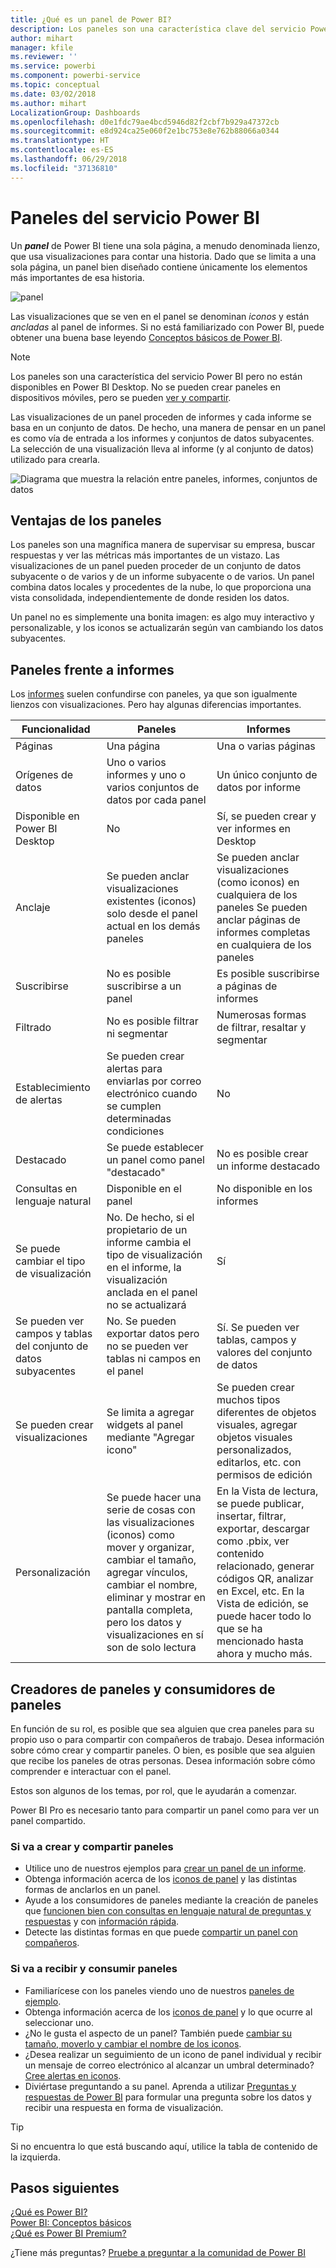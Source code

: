 ```yaml
---
title: ¿Qué es un panel de Power BI?
description: Los paneles son una característica clave del servicio Power BI.
author: mihart
manager: kfile
ms.reviewer: ''
ms.service: powerbi
ms.component: powerbi-service
ms.topic: conceptual
ms.date: 03/02/2018
ms.author: mihart
LocalizationGroup: Dashboards
ms.openlocfilehash: d0e1fdc79ae4bcd5946d82f2cbf7b929a47372cb
ms.sourcegitcommit: e8d924ca25e060f2e1bc753e8e762b88066a0344
ms.translationtype: HT
ms.contentlocale: es-ES
ms.lasthandoff: 06/29/2018
ms.locfileid: "37136810"
---
```

# <a name="dashboards-in-power-bi-service"></a>Paneles del servicio Power BI

Un ***panel*** de Power BI tiene una sola página, a menudo denominada lienzo, que usa visualizaciones para contar una historia. Dado que se limita a una sola página, un panel bien diseñado contiene únicamente los elementos más importantes de esa historia.

![panel](media/service-dashboards/power-bi-dashboard2.png)

Las visualizaciones que se ven en el panel se denominan *iconos* y están *ancladas* al panel de informes. Si no está familiarizado con Power BI, puede obtener una buena base leyendo [Conceptos básicos de Power BI](service-basic-concepts.md).

> [!NOTE]
> Los paneles son una característica del servicio Power BI pero no están disponibles en Power BI Desktop. No se pueden crear paneles en dispositivos móviles, pero se pueden [ver y compartir](mobile-apps-view-dashboard.md).
> 
> 

Las visualizaciones de un panel proceden de informes y cada informe se basa en un conjunto de datos. De hecho, una manera de pensar en un panel es como vía de entrada a los informes y conjuntos de datos subyacentes. La selección de una visualización lleva al informe (y al conjunto de datos) utilizado para crearla.

![Diagrama que muestra la relación entre paneles, informes, conjuntos de datos](media/service-dashboards/power-bi-diagram.png)

## <a name="advantages-of-dashboards"></a>Ventajas de los paneles
Los paneles son una magnífica manera de supervisar su empresa, buscar respuestas y ver las métricas más importantes de un vistazo. Las visualizaciones de un panel pueden proceder de un conjunto de datos subyacente o de varios y de un informe subyacente o de varios. Un panel combina datos locales y procedentes de la nube, lo que proporciona una vista consolidada, independientemente de donde residen los datos.

Un panel no es simplemente una bonita imagen: es algo muy interactivo y personalizable, y los iconos se actualizarán según van cambiando los datos subyacentes.

## <a name="dashboards-versus-reports"></a>Paneles frente a informes
Los [informes](service-reports.md) suelen confundirse con paneles, ya que son igualmente lienzos con visualizaciones. Pero hay algunas diferencias importantes.

| **Funcionalidad** | **Paneles** | **Informes** |
| --- | --- | --- |
| Páginas |Una página |Una o varias páginas |
| Orígenes de datos |Uno o varios informes y uno o varios conjuntos de datos por cada panel |Un único conjunto de datos por informe |
| Disponible en Power BI Desktop |No |Sí, se pueden crear y ver informes en Desktop |
| Anclaje |Se pueden anclar visualizaciones existentes (iconos) solo desde el panel actual en los demás paneles |Se pueden anclar visualizaciones (como iconos) en cualquiera de los paneles Se pueden anclar páginas de informes completas en cualquiera de los paneles |
| Suscribirse |No es posible suscribirse a un panel |Es posible suscribirse a páginas de informes |
| Filtrado |No es posible filtrar ni segmentar |Numerosas formas de filtrar, resaltar y segmentar |
| Establecimiento de alertas |Se pueden crear alertas para enviarlas por correo electrónico cuando se cumplen determinadas condiciones |No |
| Destacado |Se puede establecer un panel como panel "destacado" |No es posible crear un informe destacado |
| Consultas en lenguaje natural |Disponible en el panel |No disponible en los informes |
| Se puede cambiar el tipo de visualización |No. De hecho, si el propietario de un informe cambia el tipo de visualización en el informe, la visualización anclada en el panel no se actualizará |Sí |
| Se pueden ver campos y tablas del conjunto de datos subyacentes |No. Se pueden exportar datos pero no se pueden ver tablas ni campos en el panel |Sí. Se pueden ver tablas, campos y valores del conjunto de datos |
| Se pueden crear visualizaciones |Se limita a agregar widgets al panel mediante "Agregar icono" |Se pueden crear muchos tipos diferentes de objetos visuales, agregar objetos visuales personalizados, editarlos, etc. con permisos de edición |
| Personalización |Se puede hacer una serie de cosas con las visualizaciones (iconos) como mover y organizar, cambiar el tamaño, agregar vínculos, cambiar el nombre, eliminar y mostrar en pantalla completa, pero los datos y visualizaciones en sí son de solo lectura |En la Vista de lectura, se puede publicar, insertar, filtrar, exportar, descargar como .pbix, ver contenido relacionado, generar códigos QR, analizar en Excel, etc.  En la Vista de edición, se puede hacer todo lo que se ha mencionado hasta ahora y mucho más. |

## <a name="dashboard-creators-and-dashboard-consumers"></a>Creadores de paneles y consumidores de paneles
En función de su rol, es posible que sea alguien que crea paneles para su propio uso o para compartir con compañeros de trabajo. Desea información sobre cómo crear y compartir paneles. O bien, es posible que sea alguien que recibe los paneles de otras personas. Desea información sobre cómo comprender e interactuar con el panel.

Estos son algunos de los temas, por rol, que le ayudarán a comenzar.

Power BI Pro es necesario tanto para compartir un panel como para ver un panel compartido.

### <a name="if-you-will-be-creating-and-sharing-dashboards"></a>Si va a crear y compartir paneles
* Utilice uno de nuestros ejemplos para [crear un panel de un informe](service-dashboard-create.md).
* Obtenga información acerca de los [iconos de panel](service-dashboard-tiles.md) y las distintas formas de anclarlos en un panel.
* Ayude a los consumidores de paneles mediante la creación de paneles que [funcionen bien con consultas en lenguaje natural de preguntas y respuestas](service-prepare-data-for-q-and-a.md) y con [información rápida](service-insights-optimize.md).
* Detecte las distintas formas en que puede [compartir un panel con compañeros](service-how-to-collaborate-distribute-dashboards-reports.md).

### <a name="if-you-will-be-receiving-and-consuming-dashboards"></a>Si va a recibir y consumir paneles
* Familiarícese con los paneles viendo uno de nuestros [paneles de ejemplo](sample-tutorial-connect-to-the-samples.md).
* Obtenga información acerca de los [iconos de panel](service-dashboard-tiles.md) y lo que ocurre al seleccionar uno.
* ¿No le gusta el aspecto de un panel?  También puede [cambiar su tamaño, moverlo y cambiar el nombre de los iconos](service-dashboard-edit-tile.md).
* ¿Desea realizar un seguimiento de un icono de panel individual y recibir un mensaje de correo electrónico al alcanzar un umbral determinado? [Cree alertas en iconos](service-set-data-alerts.md).
* Diviértase preguntando a su panel. Aprenda a utilizar [Preguntas y respuestas de Power BI](power-bi-tutorial-q-and-a.md) para formular una pregunta sobre los datos y recibir una respuesta en forma de visualización.

> [!TIP]
> Si no encuentra lo que está buscando aquí, utilice la tabla de contenido de la izquierda.
> 
> 

## <a name="next-steps"></a>Pasos siguientes
[¿Qué es Power BI?](power-bi-overview.md)  
[Power BI: Conceptos básicos](service-basic-concepts.md)  
[¿Qué es Power BI Premium?](service-premium.md)  

¿Tiene más preguntas? [Pruebe a preguntar a la comunidad de Power BI](http://community.powerbi.com/)


